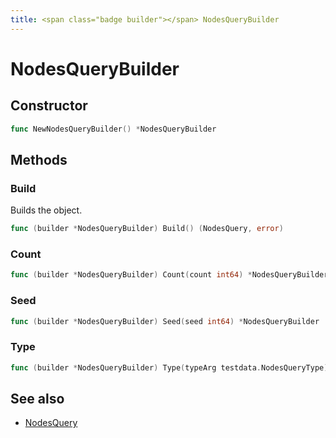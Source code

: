 ```yaml
---
title: <span class="badge builder"></span> NodesQueryBuilder
---
```

# <span class="badge builder"></span> NodesQueryBuilder

## Constructor

```go
func NewNodesQueryBuilder() *NodesQueryBuilder
```
## Methods

### <span class="badge object-method"></span> Build

Builds the object.

```go
func (builder *NodesQueryBuilder) Build() (NodesQuery, error)
```

### <span class="badge object-method"></span> Count

```go
func (builder *NodesQueryBuilder) Count(count int64) *NodesQueryBuilder
```

### <span class="badge object-method"></span> Seed

```go
func (builder *NodesQueryBuilder) Seed(seed int64) *NodesQueryBuilder
```

### <span class="badge object-method"></span> Type

```go
func (builder *NodesQueryBuilder) Type(typeArg testdata.NodesQueryType) *NodesQueryBuilder
```

## See also

 * <span class="badge object-type-struct"></span> [NodesQuery](./object-NodesQuery.md)
